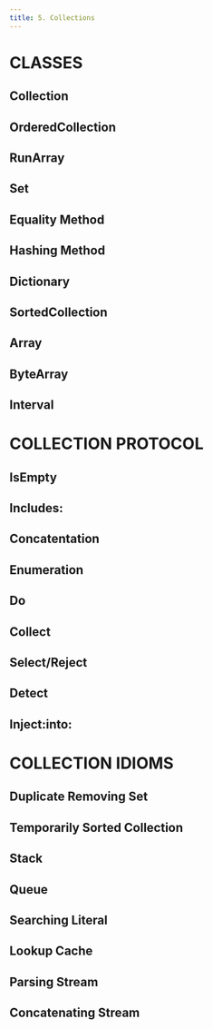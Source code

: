 ```yaml
---
title: 5. Collections
---
```


# CLASSES
## Collection
## OrderedCollection
## RunArray
## Set
## Equality Method
## Hashing Method
## Dictionary
## SortedCollection
## Array
## ByteArray
## Interval

# COLLECTION PROTOCOL
## IsEmpty
## Includes:
## Concatentation
## Enumeration
## Do
## Collect
## Select/Reject
## Detect
## Inject:into:

# COLLECTION IDIOMS
## Duplicate Removing Set
## Temporarily Sorted Collection
## Stack
## Queue
## Searching Literal
## Lookup Cache
## Parsing Stream
## Concatenating Stream
